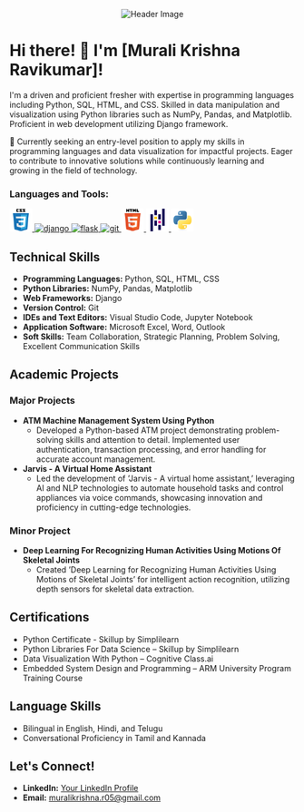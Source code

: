 <!-- Header -->

<p align="center">
  <img src="https://miro.medium.com/v2/resize:fit:1400/format:webp/1*KnV1cBSw-kWyh7Y6XEEzrA.jpeg" alt="Header Image" width="450" height="300">
</p>

<!-- Title -->
# Hi there! 👋 I'm [Murali Krishna Ravikumar]!

<!-- Introduction -->
I'm a driven and proficient fresher with expertise in programming languages including Python, SQL, HTML, and CSS. Skilled in data manipulation and visualization using Python libraries such as NumPy, Pandas, and Matplotlib. Proficient in web development utilizing Django framework. 

🌱 Currently seeking an entry-level position to apply my skills in programming languages and data visualization for impactful projects. Eager to contribute to innovative solutions while continuously learning and growing in the field of technology.

<p align="left">
</p>

<h3 align="left">Languages and Tools:</h3>
<p align="left"> <a href="https://www.w3schools.com/css/" target="_blank" rel="noreferrer"> <img src="https://raw.githubusercontent.com/devicons/devicon/master/icons/css3/css3-original-wordmark.svg" alt="css3" width="40" height="40"/> </a> <a href="https://www.djangoproject.com/" target="_blank" rel="noreferrer"> <img src="https://cdn.worldvectorlogo.com/logos/django.svg" alt="django" width="40" height="40"/> </a> <a href="https://flask.palletsprojects.com/" target="_blank" rel="noreferrer"> <img src="https://www.vectorlogo.zone/logos/pocoo_flask/pocoo_flask-icon.svg" alt="flask" width="40" height="40"/> </a> <a href="https://git-scm.com/" target="_blank" rel="noreferrer"> <img src="https://www.vectorlogo.zone/logos/git-scm/git-scm-icon.svg" alt="git" width="40" height="40"/> </a> <a href="https://www.w3.org/html/" target="_blank" rel="noreferrer"> <img src="https://raw.githubusercontent.com/devicons/devicon/master/icons/html5/html5-original-wordmark.svg" alt="html5" width="40" height="40"/> </a> <a href="https://pandas.pydata.org/" target="_blank" rel="noreferrer"> <img src="https://raw.githubusercontent.com/devicons/devicon/2ae2a900d2f041da66e950e4d48052658d850630/icons/pandas/pandas-original.svg" alt="pandas" width="40" height="40"/> </a> <a href="https://www.python.org" target="_blank" rel="noreferrer"> <img src="https://raw.githubusercontent.com/devicons/devicon/master/icons/python/python-original.svg" alt="python" width="40" height="40"/> </a> </p>



<!-- Technical Skills -->
## Technical Skills
- **Programming Languages:** Python, SQL, HTML, CSS
- **Python Libraries:** NumPy, Pandas, Matplotlib
- **Web Frameworks:** Django
- **Version Control:** Git
- **IDEs and Text Editors:** Visual Studio Code, Jupyter Notebook
- **Application Software:** Microsoft Excel, Word, Outlook
- **Soft Skills:** Team Collaboration, Strategic Planning, Problem Solving, Excellent Communication Skills


<!-- Academic Projects -->
## Academic Projects
### Major Projects
- **ATM Machine Management System Using Python**
  - Developed a Python-based ATM project demonstrating problem-solving skills and attention to detail. Implemented user authentication, transaction processing, and error handling for accurate account management.
- **Jarvis - A Virtual Home Assistant**
  - Led the development of ’Jarvis - A virtual home assistant,’ leveraging AI and NLP technologies to automate household tasks and control appliances via voice commands, showcasing innovation and proficiency in cutting-edge technologies.

### Minor Project
- **Deep Learning For Recognizing Human Activities Using Motions Of Skeletal Joints**
  - Created ’Deep Learning for Recognizing Human Activities Using Motions of Skeletal Joints’ for intelligent action recognition, utilizing depth sensors for skeletal data extraction.

<!-- Certifications -->
## Certifications
- Python Certificate - Skillup by Simplilearn
- Python Libraries For Data Science – Skillup by Simplilearn
- Data Visualization With Python – Cognitive Class.ai
- Embedded System Design and Programming – ARM University Program Training Course

<!-- Language Skills -->
## Language Skills
- Bilingual in English, Hindi, and Telugu
- Conversational Proficiency in Tamil and Kannada

<!-- Contact Information -->
## Let's Connect!
- **LinkedIn:** [Your LinkedIn Profile](https://www.linkedin.com/in/yourprofile/)
- **Email:** muralikrishna.r05@gmail.com



